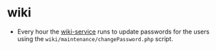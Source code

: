 # wiki

- Every hour the [wiki-service](https://github.com/TechAtNYU/wiki-service) runs to update passwords for the users using the `wiki/maintenance/changePassword.php` script.
